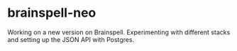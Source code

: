 # brainspell-neo
Working on a new version on Brainspell. Experimenting with different stacks and setting up the JSON API with Postgres.
